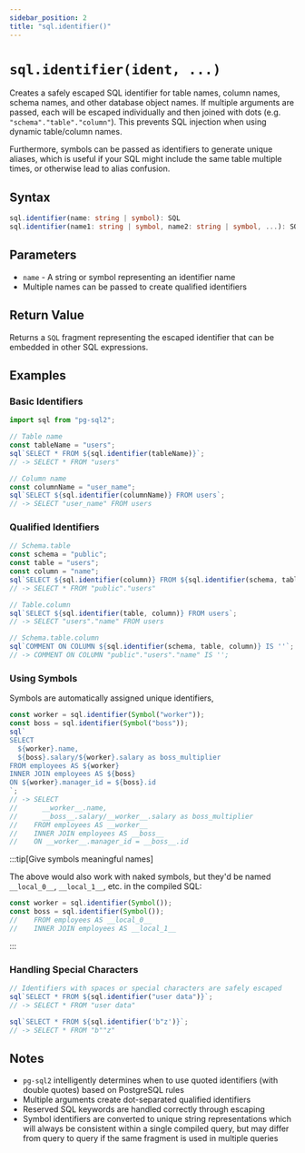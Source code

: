 ```yaml
---
sidebar_position: 2
title: "sql.identifier()"
---
```


# `sql.identifier(ident, ...)`

Creates a safely escaped SQL identifier for table names, column names, schema
names, and other database object names. If multiple arguments are passed, each
will be escaped individually and then joined with dots (e.g.
`"schema"."table"."column"`). This prevents SQL injection when using dynamic
table/column names.

Furthermore, symbols can be passed as identifiers to generate unique aliases,
which is useful if your SQL might include the same table multiple times, or
otherwise lead to alias confusion.

## Syntax

```typescript
sql.identifier(name: string | symbol): SQL
sql.identifier(name1: string | symbol, name2: string | symbol, ...): SQL
```

## Parameters

- `name` - A string or symbol representing an identifier name
- Multiple names can be passed to create qualified identifiers

## Return Value

Returns a `SQL` fragment representing the escaped identifier that can be
embedded in other SQL expressions.

## Examples

### Basic Identifiers

```js
import sql from "pg-sql2";

// Table name
const tableName = "users";
sql`SELECT * FROM ${sql.identifier(tableName)}`;
// -> SELECT * FROM "users"

// Column name
const columnName = "user_name";
sql`SELECT ${sql.identifier(columnName)} FROM users`;
// -> SELECT "user_name" FROM users
```

### Qualified Identifiers

```js
// Schema.table
const schema = "public";
const table = "users";
const column = "name";
sql`SELECT ${sql.identifier(column)} FROM ${sql.identifier(schema, table)}`;
// -> SELECT * FROM "public"."users"

// Table.column
sql`SELECT ${sql.identifier(table, column)} FROM users`;
// -> SELECT "users"."name" FROM users

// Schema.table.column
sql`COMMENT ON COLUMN ${sql.identifier(schema, table, column)} IS ''`;
// -> COMMENT ON COLUMN "public"."users"."name" IS '';
```

### Using Symbols

Symbols are automatically assigned unique identifiers,

```js
const worker = sql.identifier(Symbol("worker"));
const boss = sql.identifier(Symbol("boss"));
sql`
SELECT
  ${worker}.name,
  ${boss}.salary/${worker}.salary as boss_multiplier
FROM employees AS ${worker}
INNER JOIN employees AS ${boss}
ON ${worker}.manager_id = ${boss}.id
`;
// -> SELECT
//      __worker__.name,
//      __boss__.salary/__worker__.salary as boss_multiplier
//    FROM employees AS __worker__
//    INNER JOIN employees AS __boss__
//    ON __worker__.manager_id = __boss__.id
```

:::tip[Give symbols meaningful names]

The above would also work with naked symbols, but they'd be named `__local_0__`,
`__local_1__`, etc. in the compiled SQL:

```js
const worker = sql.identifier(Symbol());
const boss = sql.identifier(Symbol());
//    FROM employees AS __local_0__
//    INNER JOIN employees AS __local_1__
```

:::

### Handling Special Characters

```js
// Identifiers with spaces or special characters are safely escaped
sql`SELECT * FROM ${sql.identifier("user data")}`;
// -> SELECT * FROM "user data"

sql`SELECT * FROM ${sql.identifier('b"z')}`;
// -> SELECT * FROM "b""z"
```

## Notes

- `pg-sql2` intelligently determines when to use quoted identifiers (with double
  quotes) based on PostgreSQL rules
- Multiple arguments create dot-separated qualified identifiers
- Reserved SQL keywords are handled correctly through escaping
- Symbol identifiers are converted to unique string representations which will
  always be consistent within a single compiled query, but may differ from query
  to query if the same fragment is used in multiple queries
